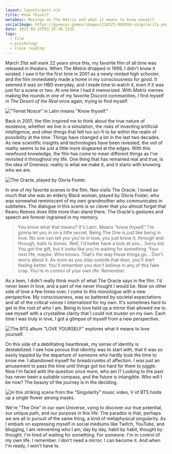 ```yaml
---
layout: layouts/post.njk
title: Know Thyself
metaDesc: Musings on The Matrix and what it means to know oneself.
socialImage: https://gynesys.games/images/210323-005919-singularity.png
date: 2021-03-23T02:35:30.113Z
tags:
  - film
  - psychology
  - close reading
---
```

March 31st will mark 22 years since this, my favorite film of all time was released in theaters. When *The Matrix* dropped in 1999, I didn't know it existed. I saw it for the first time in 2001 as a newly minted high schooler, and the film immediately made a home in my consciousness for good. It seemed it was on HBO everyday, and I made time to watch it, even if it was just for a scene or two. At one time I had it memorized. With *Matrix* memes making the rounds in one of my favorite Discord communities, I find myself in *The Desert of the Real* once again, trying to find myself.

!["Temet Nosce" in Latin means "Know thyself."](/images/210323-002829-matrix.png "\"Temet Nosce\" in Latin means \"Know thyself.\" One cannot be told they are The One. They simply must know.")

Back in 2001, the film inspired me to think about the true nature of existence, whether we live in a simulation, the risks of inventing artificial intelligence, and other things that felt too sci-fi to be within the realm of possibility at the time. Things have changed a lot in the last two decades. As new scientific insights and technologies have been revealed, the veil of reality seems to be just a little more dogeared at the edges. With this newfound knowledge, the film has come to mean different things as I've revisited it throughout my life. One thing that has remained real and true, is the idea of Oneness: reality is what we make it, and it starts with knowing who we are.

![The Oracle, played by Gloria Foster.](/images/210323-003054-matrix.png "The Oracle, played by Gloria Foster.")

In one of my favorite scenes in the film, Neo visits The Oracle. I loved so much that she was an elderly Black woman, played by Gloria Foster, who was somewhat reminiscent of my own grandmother who communicates in subtleties. The dialogue in this scene is so clever that you almost forget that Keanu Reeves does little more than stand there. The Oracle's gestures and speech are forever ingrained in my memory.

> You know what that means? It's Latin. Means "know thyself." I'm gonna let you in on a little secret. Being The One is just like being in love. No one can tell you you're in love, you just know it, through and through, balls to bones. Well, I'd better have a look at you&hellip; Sorry kid. You got the gift, but it looks like you're waiting for something. Your next life, maybe. Who knows. That's the way these things go&hellip; Don't worry about it. As soon as you step outside that door, you'll start feeling better. You'll remember you don't believe in any of this fake crap. You're in control of your own life. Remember. 

As a teen, I didn't really think much of what The Oracle says in the film. I'd never been in love, and a part of me never thought I would be. Now on other side of love a few times over, I come to this monologue with a new perspective. My consciousness, was so battered by societal expectations and all of the critical voices I internalized for my own. It's sometimes hard to get to the root of who I am. Being in love held up a mirror that allowed me to see myself with a crystalline clarity that I could not muster on my own. Each time I was truly in love, I got a glimpse of myself from a new perspective.

![The BTS album "LOVE YOURSELF" explores what it means to love yourself.](/images/210223005649-singularity.png "The BTS album \"LOVE YOURSELF\" explores what it means to love yourself.")

On this side of a debilitating heartbreak, my sense of identity is destabilized. I see how porous that identity was to start with, that it was so easily toppled by the departure of someone who hardly took the time to know me. I abandoned myself for breadcrumbs of affection. I was just an amusement to pass the time until things got too hard for them to juggle. Now I'm faced with the question once more, who am I? Looking to the past has never been a suitable compass, and the future is intangible. Who will I be now? The beauty of the journey is in the deciding.

![In this striking scene from the "Singularity" music video, V of BTS holds up a single flower among masks.](/images/210323-005919-singularity.png "In this striking scene from the \"Singularity\" music video, V of BTS holds up a single flower among masks. Will he choose the mask or allow himself to bloom?")

We're "The One" in our own Universe, vying to discover our true potential, our unique path, and our purpose in this life. The paradox is that, perhaps we are all in pursuit of the same thing, a kind of metaphysical singularity. As I embark on expressing myself in social mediums like Twitch, YouTube, and blogging, I am reinventing who I am, day by day, habit by habit, thought by thought. I'm tired of waiting for something. For someone. I'm in control of my own life. I remember. I don't need a mirror; I can become it. And when I'm ready, I won't have to.